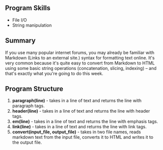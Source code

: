 ## Program Skills
* File I/O
* String manipulation

## Summary
If you use many popular internet forums, you may already be familiar with Markdown (Links to an external site.) syntax for formatting text online. It's very common because it's quite easy to convert from Markdown to HTML using some basic string operations (concatenation, slicing, indexing) – and that's exactly what you're going to do this week.

## Program Structure

1. **paragraph(line)** - takes in a line of text and returns the line with paragraph tags.
2. **header(line)** - takes in a line of text and returns the line with header tags.
3. **em(line)** - takes in a line of text and returns the line with emphasis tags.
4. **link(line)** - takes in a line of text and returns the line with link tags.
5. **convert(input_file, output_file)** - takes in two file names, reads markdown text from the input file, converts it to HTML and writes it to the output file.
